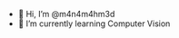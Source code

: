 - 👋 Hi, I’m @m4n4m4hm3d
- 🌱 I’m currently learning Computer Vision


<!---
m4n4m4hm3d/m4n4m4hm3d is a ✨ special ✨ repository because its `README.md` (this file) appears on your GitHub profile.
You can click the Preview link to take a look at your changes.
--->
